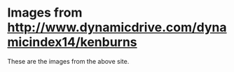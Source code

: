 # Images from http://www.dynamicdrive.com/dynamicindex14/kenburns

These are the images from the above site.